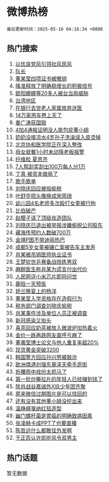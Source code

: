 # 微博热榜

`最后更新时间：2025-05-16 04:16:34 +0800`

## 热门搜索

1. [以优良党风引领社风民风](https://m.weibo.cn/search?containerid=100103type%3D1%26t%3D10%26q%3D%23%E4%BB%A5%E4%BC%98%E8%89%AF%E5%85%9A%E9%A3%8E%E5%BC%95%E9%A2%86%E7%A4%BE%E9%A3%8E%E6%B0%91%E9%A3%8E%23&stream_entry_id=51&isnewpage=1&extparam=seat%3D1%26cate%3D10103%26q%3D%2523%25E4%25BB%25A5%25E4%25BC%2598%25E8%2589%25AF%25E5%2585%259A%25E9%25A3%258E%25E5%25BC%2595%25E9%25A2%2586%25E7%25A4%25BE%25E9%25A3%258E%25E6%25B0%2591%25E9%25A3%258E%2523%26dgr%3D0%26filter_type%3Drealtimehot%26pos%3D0%26c_type%3D51%26stream_entry_id%3D51%26display_time%3D1747340193%26pre_seqid%3D17473401929920316928563)
1. [队长](https://m.weibo.cn/search?containerid=100103type%3D1%26t%3D10%26q%3D%E9%98%9F%E9%95%BF&stream_entry_id=31&isnewpage=1&extparam=seat%3D1%26cate%3D5001%26q%3D%25E9%2598%259F%25E9%2595%25BF%26dgr%3D0%26stream_entry_id%3D31%26c_type%3D31%26realpos%3D1%26pos%3D0%26filter_type%3Drealtimehot%26lcate%3D5001%26band_rank%3D1%26flag%3D16%26display_time%3D1747340193%26pre_seqid%3D17473401929920316928563)
1. [董某莹四项证书被撤销](https://m.weibo.cn/search?containerid=100103type%3D1%26t%3D10%26q%3D%23%E8%91%A3%E6%9F%90%E8%8E%B9%E5%9B%9B%E9%A1%B9%E8%AF%81%E4%B9%A6%E8%A2%AB%E6%92%A4%E9%94%80%23&stream_entry_id=31&isnewpage=1&extparam=seat%3D1%26cate%3D5001%26q%3D%2523%25E8%2591%25A3%25E6%259F%2590%25E8%258E%25B9%25E5%259B%259B%25E9%25A1%25B9%25E8%25AF%2581%25E4%25B9%25A6%25E8%25A2%25AB%25E6%2592%25A4%25E9%2594%2580%2523%26dgr%3D0%26stream_entry_id%3D31%26c_type%3D31%26realpos%3D2%26pos%3D1%26filter_type%3Drealtimehot%26lcate%3D5001%26band_rank%3D2%26flag%3D16%26display_time%3D1747340193%26pre_seqid%3D17473401929920316928563)
1. [降准释放了明确稳增长的积极信号](https://m.weibo.cn/search?containerid=100103type%3D1%26t%3D10%26q%3D%23%E9%99%8D%E5%87%86%E9%87%8A%E6%94%BE%E4%BA%86%E6%98%8E%E7%A1%AE%E7%A8%B3%E5%A2%9E%E9%95%BF%E7%9A%84%E7%A7%AF%E6%9E%81%E4%BF%A1%E5%8F%B7%23&stream_entry_id=31&isnewpage=1&extparam=seat%3D1%26cate%3D5001%26q%3D%2523%25E9%2599%258D%25E5%2587%2586%25E9%2587%258A%25E6%2594%25BE%25E4%25BA%2586%25E6%2598%258E%25E7%25A1%25AE%25E7%25A8%25B3%25E5%25A2%259E%25E9%2595%25BF%25E7%259A%2584%25E7%25A7%25AF%25E6%259E%2581%25E4%25BF%25A1%25E5%258F%25B7%2523%26dgr%3D0%26stream_entry_id%3D31%26c_type%3D31%26realpos%3D3%26pos%3D2%26filter_type%3Drealtimehot%26lcate%3D5001%26band_rank%3D3%26flag%3D0%26display_time%3D1747340193%26pre_seqid%3D17473401929920316928563)
1. [欧阳娜娜等20多人被台当局威胁](https://m.weibo.cn/search?containerid=100103type%3D1%26t%3D10%26q%3D%23%E6%AC%A7%E9%98%B3%E5%A8%9C%E5%A8%9C%E7%AD%8920%E5%A4%9A%E4%BA%BA%E8%A2%AB%E5%8F%B0%E5%BD%93%E5%B1%80%E5%A8%81%E8%83%81%23&stream_entry_id=31&isnewpage=1&extparam=seat%3D1%26cate%3D5001%26q%3D%2523%25E6%25AC%25A7%25E9%2598%25B3%25E5%25A8%259C%25E5%25A8%259C%25E7%25AD%258920%25E5%25A4%259A%25E4%25BA%25BA%25E8%25A2%25AB%25E5%258F%25B0%25E5%25BD%2593%25E5%25B1%2580%25E5%25A8%2581%25E8%2583%2581%2523%26dgr%3D0%26stream_entry_id%3D31%26c_type%3D31%26realpos%3D4%26pos%3D3%26filter_type%3Drealtimehot%26lcate%3D5001%26band_rank%3D4%26flag%3D2%26display_time%3D1747340193%26pre_seqid%3D17473401929920316928563)
1. [台湾地区](https://m.weibo.cn/search?containerid=100103type%3D1%26t%3D10%26q%3D%E5%8F%B0%E6%B9%BE%E5%9C%B0%E5%8C%BA&stream_entry_id=31&isnewpage=1&extparam=seat%3D1%26cate%3D5001%26q%3D%25E5%258F%25B0%25E6%25B9%25BE%25E5%259C%25B0%25E5%258C%25BA%26dgr%3D0%26stream_entry_id%3D31%26c_type%3D31%26realpos%3D5%26pos%3D4%26filter_type%3Drealtimehot%26lcate%3D5001%26band_rank%3D5%26flag%3D0%26display_time%3D1747340193%26pre_seqid%3D17473401929920316928563)
1. [在银行去世老人家属放弃送医](https://m.weibo.cn/search?containerid=100103type%3D1%26t%3D10%26q%3D%23%E5%9C%A8%E9%93%B6%E8%A1%8C%E5%8E%BB%E4%B8%96%E8%80%81%E4%BA%BA%E5%AE%B6%E5%B1%9E%E6%94%BE%E5%BC%83%E9%80%81%E5%8C%BB%23&stream_entry_id=31&isnewpage=1&extparam=seat%3D1%26cate%3D5001%26q%3D%2523%25E5%259C%25A8%25E9%2593%25B6%25E8%25A1%258C%25E5%258E%25BB%25E4%25B8%2596%25E8%2580%2581%25E4%25BA%25BA%25E5%25AE%25B6%25E5%25B1%259E%25E6%2594%25BE%25E5%25BC%2583%25E9%2580%2581%25E5%258C%25BB%2523%26dgr%3D0%26stream_entry_id%3D31%26c_type%3D31%26realpos%3D6%26pos%3D5%26filter_type%3Drealtimehot%26lcate%3D5001%26band_rank%3D6%26flag%3D0%26display_time%3D1747340193%26pre_seqid%3D17473401929920316928563)
1. [14万家用车卷上天了](https://m.weibo.cn/search?containerid=100103type%3D1%26t%3D10%26q%3D%2314%E4%B8%87%E5%AE%B6%E7%94%A8%E8%BD%A6%E5%8D%B7%E4%B8%8A%E5%A4%A9%E4%BA%86%23&stream_entry_id=31&isnewpage=1&extparam=seat%3D1%26cate%3D5001%26q%3D%252314%25E4%25B8%2587%25E5%25AE%25B6%25E7%2594%25A8%25E8%25BD%25A6%25E5%258D%25B7%25E4%25B8%258A%25E5%25A4%25A9%25E4%25BA%2586%2523%26dgr%3D0%26stream_entry_id%3D31%26adid%3D285888%26band_rank%3D7%26lcate%3D5001%26filter_type%3Drealtimehot%26topic_ad%3D1%26pos%3D6%26c_type%3D31%26is_ad_pos%3D1%26display_time%3D1747340193%26pre_seqid%3D17473401929920316928563)
1. [姜广涛获国赔](https://m.weibo.cn/search?containerid=100103type%3D1%26t%3D10%26q%3D%23%E5%A7%9C%E5%B9%BF%E6%B6%9B%E8%8E%B7%E5%9B%BD%E8%B5%94%23&stream_entry_id=31&isnewpage=1&extparam=seat%3D1%26cate%3D5001%26q%3D%2523%25E5%25A7%259C%25E5%25B9%25BF%25E6%25B6%259B%25E8%258E%25B7%25E5%259B%25BD%25E8%25B5%2594%2523%26dgr%3D0%26stream_entry_id%3D31%26c_type%3D31%26realpos%3D7%26pos%3D7%26filter_type%3Drealtimehot%26lcate%3D5001%26band_rank%3D7%26flag%3D0%26display_time%3D1747340193%26pre_seqid%3D17473401929920316928563)
1. [4加4通报证明没人能包庇董小姐](https://m.weibo.cn/search?containerid=100103type%3D1%26t%3D10%26q%3D%234%E5%8A%A04%E9%80%9A%E6%8A%A5%E8%AF%81%E6%98%8E%E6%B2%A1%E4%BA%BA%E8%83%BD%E5%8C%85%E5%BA%87%E8%91%A3%E5%B0%8F%E5%A7%90%23&stream_entry_id=31&isnewpage=1&extparam=seat%3D1%26cate%3D5001%26q%3D%25234%25E5%258A%25A04%25E9%2580%259A%25E6%258A%25A5%25E8%25AF%2581%25E6%2598%258E%25E6%25B2%25A1%25E4%25BA%25BA%25E8%2583%25BD%25E5%258C%2585%25E5%25BA%2587%25E8%2591%25A3%25E5%25B0%258F%25E5%25A7%2590%2523%26dgr%3D0%26stream_entry_id%3D31%26c_type%3D31%26realpos%3D8%26pos%3D8%26filter_type%3Drealtimehot%26lcate%3D5001%26band_rank%3D8%26flag%3D0%26display_time%3D1747340193%26pre_seqid%3D17473401929920316928563)
1. [奶奶没接凉水4岁孙子洗澡误入皮烫掉](https://m.weibo.cn/search?containerid=100103type%3D1%26t%3D10%26q%3D%23%E5%A5%B6%E5%A5%B6%E6%B2%A1%E6%8E%A5%E5%87%89%E6%B0%B44%E5%B2%81%E5%AD%99%E5%AD%90%E6%B4%97%E6%BE%A1%E8%AF%AF%E5%85%A5%E7%9A%AE%E7%83%AB%E6%8E%89%23&stream_entry_id=31&isnewpage=1&extparam=seat%3D1%26cate%3D5001%26q%3D%2523%25E5%25A5%25B6%25E5%25A5%25B6%25E6%25B2%25A1%25E6%258E%25A5%25E5%2587%2589%25E6%25B0%25B44%25E5%25B2%2581%25E5%25AD%2599%25E5%25AD%2590%25E6%25B4%2597%25E6%25BE%25A1%25E8%25AF%25AF%25E5%2585%25A5%25E7%259A%25AE%25E7%2583%25AB%25E6%258E%2589%2523%26dgr%3D0%26stream_entry_id%3D31%26c_type%3D31%26realpos%3D9%26pos%3D9%26filter_type%3Drealtimehot%26lcate%3D5001%26band_rank%3D9%26flag%3D0%26display_time%3D1747340193%26pre_seqid%3D17473401929920316928563)
1. [北京协和医学院正在深入整改](https://m.weibo.cn/search?containerid=100103type%3D1%26t%3D10%26q%3D%23%E5%8C%97%E4%BA%AC%E5%8D%8F%E5%92%8C%E5%8C%BB%E5%AD%A6%E9%99%A2%E6%AD%A3%E5%9C%A8%E6%B7%B1%E5%85%A5%E6%95%B4%E6%94%B9%23&stream_entry_id=31&isnewpage=1&extparam=seat%3D1%26cate%3D5001%26q%3D%2523%25E5%258C%2597%25E4%25BA%25AC%25E5%258D%258F%25E5%2592%258C%25E5%258C%25BB%25E5%25AD%25A6%25E9%2599%25A2%25E6%25AD%25A3%25E5%259C%25A8%25E6%25B7%25B1%25E5%2585%25A5%25E6%2595%25B4%25E6%2594%25B9%2523%26dgr%3D0%26stream_entry_id%3D31%26c_type%3D31%26realpos%3D10%26pos%3D10%26filter_type%3Drealtimehot%26lcate%3D5001%26band_rank%3D10%26flag%3D0%26display_time%3D1747340193%26pre_seqid%3D17473401929920316928563)
1. [母女就餐1小时未动筷老板报警](https://m.weibo.cn/search?containerid=100103type%3D1%26t%3D10%26q%3D%23%E6%AF%8D%E5%A5%B3%E5%B0%B1%E9%A4%901%E5%B0%8F%E6%97%B6%E6%9C%AA%E5%8A%A8%E7%AD%B7%E8%80%81%E6%9D%BF%E6%8A%A5%E8%AD%A6%23&stream_entry_id=31&isnewpage=1&extparam=seat%3D1%26cate%3D5001%26q%3D%2523%25E6%25AF%258D%25E5%25A5%25B3%25E5%25B0%25B1%25E9%25A4%25901%25E5%25B0%258F%25E6%2597%25B6%25E6%259C%25AA%25E5%258A%25A8%25E7%25AD%25B7%25E8%2580%2581%25E6%259D%25BF%25E6%258A%25A5%25E8%25AD%25A6%2523%26dgr%3D0%26stream_entry_id%3D31%26c_type%3D31%26realpos%3D11%26pos%3D11%26filter_type%3Drealtimehot%26lcate%3D5001%26band_rank%3D11%26flag%3D2%26display_time%3D1747340193%26pre_seqid%3D17473401929920316928563)
1. [纤维粒 夏思齐](https://m.weibo.cn/search?containerid=100103type%3D1%26t%3D10%26q%3D%E7%BA%A4%E7%BB%B4%E7%B2%92+%E5%A4%8F%E6%80%9D%E9%BD%90&stream_entry_id=31&isnewpage=1&extparam=seat%3D1%26cate%3D5001%26q%3D%25E7%25BA%25A4%25E7%25BB%25B4%25E7%25B2%2592%2520%25E5%25A4%258F%25E6%2580%259D%25E9%25BD%2590%26dgr%3D0%26stream_entry_id%3D31%26c_type%3D31%26realpos%3D12%26pos%3D12%26filter_type%3Drealtimehot%26lcate%3D5001%26band_rank%3D12%26flag%3D2%26display_time%3D1747340193%26pre_seqid%3D17473401929920316928563)
1. [7人帮刮奖刮出100万每人分1万](https://m.weibo.cn/search?containerid=100103type%3D1%26t%3D10%26q%3D%237%E4%BA%BA%E5%B8%AE%E5%88%AE%E5%A5%96%E5%88%AE%E5%87%BA100%E4%B8%87%E6%AF%8F%E4%BA%BA%E5%88%861%E4%B8%87%23&stream_entry_id=31&isnewpage=1&extparam=seat%3D1%26cate%3D5001%26q%3D%25237%25E4%25BA%25BA%25E5%25B8%25AE%25E5%2588%25AE%25E5%25A5%2596%25E5%2588%25AE%25E5%2587%25BA100%25E4%25B8%2587%25E6%25AF%258F%25E4%25BA%25BA%25E5%2588%25861%25E4%25B8%2587%2523%26dgr%3D0%26stream_entry_id%3D31%26c_type%3D31%26realpos%3D13%26pos%3D13%26filter_type%3Drealtimehot%26lcate%3D5001%26band_rank%3D13%26flag%3D2%26display_time%3D1747340193%26pre_seqid%3D17473401929920316928563)
1. [丁真 被资本做局了](https://m.weibo.cn/search?containerid=100103type%3D1%26t%3D10%26q%3D%E4%B8%81%E7%9C%9F+%E8%A2%AB%E8%B5%84%E6%9C%AC%E5%81%9A%E5%B1%80%E4%BA%86&stream_entry_id=31&isnewpage=1&extparam=seat%3D1%26cate%3D5001%26q%3D%25E4%25B8%2581%25E7%259C%259F%2520%25E8%25A2%25AB%25E8%25B5%2584%25E6%259C%25AC%25E5%2581%259A%25E5%25B1%2580%25E4%25BA%2586%26dgr%3D0%26stream_entry_id%3D31%26c_type%3D31%26realpos%3D14%26pos%3D14%26filter_type%3Drealtimehot%26lcate%3D5001%26band_rank%3D14%26flag%3D2%26display_time%3D1747340193%26pre_seqid%3D17473401929920316928563)
1. [歌手歌单](https://m.weibo.cn/search?containerid=100103type%3D1%26t%3D10%26q%3D%E6%AD%8C%E6%89%8B%E6%AD%8C%E5%8D%95&stream_entry_id=31&isnewpage=1&extparam=seat%3D1%26cate%3D5001%26q%3D%25E6%25AD%258C%25E6%2589%258B%25E6%25AD%258C%25E5%258D%2595%26dgr%3D0%26stream_entry_id%3D31%26c_type%3D31%26realpos%3D15%26pos%3D15%26filter_type%3Drealtimehot%26lcate%3D5001%26band_rank%3D15%26flag%3D0%26display_time%3D1747340193%26pre_seqid%3D17473401929920316928563)
1. [刘晓庆回应被指偷税](https://m.weibo.cn/search?containerid=100103type%3D1%26t%3D10%26q%3D%23%E5%88%98%E6%99%93%E5%BA%86%E5%9B%9E%E5%BA%94%E8%A2%AB%E6%8C%87%E5%81%B7%E7%A8%8E%23&stream_entry_id=31&isnewpage=1&extparam=seat%3D1%26cate%3D5001%26q%3D%2523%25E5%2588%2598%25E6%2599%2593%25E5%25BA%2586%25E5%259B%259E%25E5%25BA%2594%25E8%25A2%25AB%25E6%258C%2587%25E5%2581%25B7%25E7%25A8%258E%2523%26dgr%3D0%26stream_entry_id%3D31%26c_type%3D31%26realpos%3D16%26pos%3D16%26filter_type%3Drealtimehot%26lcate%3D5001%26band_rank%3D16%26flag%3D0%26display_time%3D1747340193%26pre_seqid%3D17473401929920316928563)
1. [叶舒华把头像换成宋雨琦](https://m.weibo.cn/search?containerid=100103type%3D1%26t%3D10%26q%3D%23%E5%8F%B6%E8%88%92%E5%8D%8E%E6%8A%8A%E5%A4%B4%E5%83%8F%E6%8D%A2%E6%88%90%E5%AE%8B%E9%9B%A8%E7%90%A6%23&stream_entry_id=31&isnewpage=1&extparam=seat%3D1%26cate%3D5001%26q%3D%2523%25E5%258F%25B6%25E8%2588%2592%25E5%258D%258E%25E6%258A%258A%25E5%25A4%25B4%25E5%2583%258F%25E6%258D%25A2%25E6%2588%2590%25E5%25AE%258B%25E9%259B%25A8%25E7%2590%25A6%2523%26dgr%3D0%26stream_entry_id%3D31%26c_type%3D31%26realpos%3D17%26pos%3D17%26filter_type%3Drealtimehot%26lcate%3D5001%26band_rank%3D17%26flag%3D0%26display_time%3D1747340193%26pre_seqid%3D17473401929920316928563)
1. [幼儿园4名老师多次殴打女童被行拘](https://m.weibo.cn/search?containerid=100103type%3D1%26t%3D10%26q%3D%23%E5%B9%BC%E5%84%BF%E5%9B%AD4%E5%90%8D%E8%80%81%E5%B8%88%E5%A4%9A%E6%AC%A1%E6%AE%B4%E6%89%93%E5%A5%B3%E7%AB%A5%E8%A2%AB%E8%A1%8C%E6%8B%98%23&stream_entry_id=31&isnewpage=1&extparam=seat%3D1%26cate%3D5001%26q%3D%2523%25E5%25B9%25BC%25E5%2584%25BF%25E5%259B%25AD4%25E5%2590%258D%25E8%2580%2581%25E5%25B8%2588%25E5%25A4%259A%25E6%25AC%25A1%25E6%25AE%25B4%25E6%2589%2593%25E5%25A5%25B3%25E7%25AB%25A5%25E8%25A2%25AB%25E8%25A1%258C%25E6%258B%2598%2523%26dgr%3D0%26stream_entry_id%3D31%26c_type%3D31%26realpos%3D18%26pos%3D18%26filter_type%3Drealtimehot%26lcate%3D5001%26band_rank%3D18%26flag%3D0%26display_time%3D1747340193%26pre_seqid%3D17473401929920316928563)
1. [比伯破产](https://m.weibo.cn/search?containerid=100103type%3D1%26t%3D10%26q%3D%23%E6%AF%94%E4%BC%AF%E7%A0%B4%E4%BA%A7%23&stream_entry_id=31&isnewpage=1&extparam=seat%3D1%26cate%3D5001%26q%3D%2523%25E6%25AF%2594%25E4%25BC%25AF%25E7%25A0%25B4%25E4%25BA%25A7%2523%26dgr%3D0%26stream_entry_id%3D31%26c_type%3D31%26realpos%3D19%26pos%3D19%26filter_type%3Drealtimehot%26lcate%3D5001%26band_rank%3D19%26flag%3D2%26display_time%3D1747340193%26pre_seqid%3D17473401929920316928563)
1. [赵樱子请了顶级妆造团队](https://m.weibo.cn/search?containerid=100103type%3D1%26t%3D10%26q%3D%E8%B5%B5%E6%A8%B1%E5%AD%90%E8%AF%B7%E4%BA%86%E9%A1%B6%E7%BA%A7%E5%A6%86%E9%80%A0%E5%9B%A2%E9%98%9F&stream_entry_id=31&isnewpage=1&extparam=seat%3D1%26cate%3D5001%26q%3D%25E8%25B5%25B5%25E6%25A8%25B1%25E5%25AD%2590%25E8%25AF%25B7%25E4%25BA%2586%25E9%25A1%25B6%25E7%25BA%25A7%25E5%25A6%2586%25E9%2580%25A0%25E5%259B%25A2%25E9%2598%259F%26dgr%3D0%26stream_entry_id%3D31%26c_type%3D31%26realpos%3D20%26pos%3D20%26filter_type%3Drealtimehot%26lcate%3D5001%26band_rank%3D20%26flag%3D0%26display_time%3D1747340193%26pre_seqid%3D17473401929920316928563)
1. [刘晓庆已退出被举报涉嫌偷税公司股东](https://m.weibo.cn/search?containerid=100103type%3D1%26t%3D10%26q%3D%23%E5%88%98%E6%99%93%E5%BA%86%E5%B7%B2%E9%80%80%E5%87%BA%E8%A2%AB%E4%B8%BE%E6%8A%A5%E6%B6%89%E5%AB%8C%E5%81%B7%E7%A8%8E%E5%85%AC%E5%8F%B8%E8%82%A1%E4%B8%9C%23&stream_entry_id=31&isnewpage=1&extparam=seat%3D1%26cate%3D5001%26q%3D%2523%25E5%2588%2598%25E6%2599%2593%25E5%25BA%2586%25E5%25B7%25B2%25E9%2580%2580%25E5%2587%25BA%25E8%25A2%25AB%25E4%25B8%25BE%25E6%258A%25A5%25E6%25B6%2589%25E5%25AB%258C%25E5%2581%25B7%25E7%25A8%258E%25E5%2585%25AC%25E5%258F%25B8%25E8%2582%25A1%25E4%25B8%259C%2523%26dgr%3D0%26stream_entry_id%3D31%26c_type%3D31%26realpos%3D21%26pos%3D21%26filter_type%3Drealtimehot%26lcate%3D5001%26band_rank%3D21%26flag%3D2%26display_time%3D1747340193%26pre_seqid%3D17473401929920316928563)
1. [藏海传预约人数破700万](https://m.weibo.cn/search?containerid=100103type%3D1%26t%3D10%26q%3D%23%E8%97%8F%E6%B5%B7%E4%BC%A0%E9%A2%84%E7%BA%A6%E4%BA%BA%E6%95%B0%E7%A0%B4700%E4%B8%87%23&stream_entry_id=31&isnewpage=1&extparam=seat%3D1%26cate%3D5001%26q%3D%2523%25E8%2597%258F%25E6%25B5%25B7%25E4%25BC%25A0%25E9%25A2%2584%25E7%25BA%25A6%25E4%25BA%25BA%25E6%2595%25B0%25E7%25A0%25B4700%25E4%25B8%2587%2523%26dgr%3D0%26stream_entry_id%3D31%26c_type%3D31%26realpos%3D22%26pos%3D22%26filter_type%3Drealtimehot%26lcate%3D5001%26band_rank%3D22%26flag%3D0%26display_time%3D1747340193%26pre_seqid%3D17473401929920316928563)
1. [金靖P图不带迪丽热巴](https://m.weibo.cn/search?containerid=100103type%3D1%26t%3D10%26q%3D%23%E9%87%91%E9%9D%96P%E5%9B%BE%E4%B8%8D%E5%B8%A6%E8%BF%AA%E4%B8%BD%E7%83%AD%E5%B7%B4%23&stream_entry_id=31&isnewpage=1&extparam=seat%3D1%26cate%3D5001%26q%3D%2523%25E9%2587%2591%25E9%259D%2596P%25E5%259B%25BE%25E4%25B8%258D%25E5%25B8%25A6%25E8%25BF%25AA%25E4%25B8%25BD%25E7%2583%25AD%25E5%25B7%25B4%2523%26dgr%3D0%26stream_entry_id%3D31%26c_type%3D31%26realpos%3D23%26pos%3D23%26filter_type%3Drealtimehot%26lcate%3D5001%26band_rank%3D23%26flag%3D2%26display_time%3D1747340193%26pre_seqid%3D17473401929920316928563)
1. [成都5岁女童被碾亡案被告车主发声](https://m.weibo.cn/search?containerid=100103type%3D1%26t%3D10%26q%3D%23%E6%88%90%E9%83%BD5%E5%B2%81%E5%A5%B3%E7%AB%A5%E8%A2%AB%E7%A2%BE%E4%BA%A1%E6%A1%88%E8%A2%AB%E5%91%8A%E8%BD%A6%E4%B8%BB%E5%8F%91%E5%A3%B0%23&stream_entry_id=31&isnewpage=1&extparam=seat%3D1%26cate%3D5001%26q%3D%2523%25E6%2588%2590%25E9%2583%25BD5%25E5%25B2%2581%25E5%25A5%25B3%25E7%25AB%25A5%25E8%25A2%25AB%25E7%25A2%25BE%25E4%25BA%25A1%25E6%25A1%2588%25E8%25A2%25AB%25E5%2591%258A%25E8%25BD%25A6%25E4%25B8%25BB%25E5%258F%2591%25E5%25A3%25B0%2523%26dgr%3D0%26stream_entry_id%3D31%26c_type%3D31%26realpos%3D24%26pos%3D24%26filter_type%3Drealtimehot%26lcate%3D5001%26band_rank%3D24%26flag%3D0%26display_time%3D1747340193%26pre_seqid%3D17473401929920316928563)
1. [肖某被吊销医师执业证书](https://m.weibo.cn/search?containerid=100103type%3D1%26t%3D10%26q%3D%23%E8%82%96%E6%9F%90%E8%A2%AB%E5%90%8A%E9%94%80%E5%8C%BB%E5%B8%88%E6%89%A7%E4%B8%9A%E8%AF%81%E4%B9%A6%23&stream_entry_id=31&isnewpage=1&extparam=seat%3D1%26cate%3D5001%26q%3D%2523%25E8%2582%2596%25E6%259F%2590%25E8%25A2%25AB%25E5%2590%258A%25E9%2594%2580%25E5%258C%25BB%25E5%25B8%2588%25E6%2589%25A7%25E4%25B8%259A%25E8%25AF%2581%25E4%25B9%25A6%2523%26dgr%3D0%26stream_entry_id%3D31%26c_type%3D31%26realpos%3D25%26pos%3D25%26filter_type%3Drealtimehot%26lcate%3D5001%26band_rank%3D25%26flag%3D0%26display_time%3D1747340193%26pre_seqid%3D17473401929920316928563)
1. [王楚钦世乒赛备战陪练男双](https://m.weibo.cn/search?containerid=100103type%3D1%26t%3D10%26q%3D%23%E7%8E%8B%E6%A5%9A%E9%92%A6%E4%B8%96%E4%B9%92%E8%B5%9B%E5%A4%87%E6%88%98%E9%99%AA%E7%BB%83%E7%94%B7%E5%8F%8C%23&stream_entry_id=31&isnewpage=1&extparam=seat%3D1%26cate%3D5001%26q%3D%2523%25E7%258E%258B%25E6%25A5%259A%25E9%2592%25A6%25E4%25B8%2596%25E4%25B9%2592%25E8%25B5%259B%25E5%25A4%2587%25E6%2588%2598%25E9%2599%25AA%25E7%25BB%2583%25E7%2594%25B7%25E5%258F%258C%2523%26dgr%3D0%26stream_entry_id%3D31%26c_type%3D31%26realpos%3D26%26pos%3D26%26filter_type%3Drealtimehot%26lcate%3D5001%26band_rank%3D26%26flag%3D0%26display_time%3D1747340193%26pre_seqid%3D17473401929920316928563)
1. [麻醉医生称肖某为谎言付出代价](https://m.weibo.cn/search?containerid=100103type%3D1%26t%3D10%26q%3D%E9%BA%BB%E9%86%89%E5%8C%BB%E7%94%9F%E7%A7%B0%E8%82%96%E6%9F%90%E4%B8%BA%E8%B0%8E%E8%A8%80%E4%BB%98%E5%87%BA%E4%BB%A3%E4%BB%B7&stream_entry_id=31&isnewpage=1&extparam=seat%3D1%26cate%3D5001%26q%3D%25E9%25BA%25BB%25E9%2586%2589%25E5%258C%25BB%25E7%2594%259F%25E7%25A7%25B0%25E8%2582%2596%25E6%259F%2590%25E4%25B8%25BA%25E8%25B0%258E%25E8%25A8%2580%25E4%25BB%2598%25E5%2587%25BA%25E4%25BB%25A3%25E4%25BB%25B7%26dgr%3D0%26stream_entry_id%3D31%26c_type%3D31%26realpos%3D27%26pos%3D27%26filter_type%3Drealtimehot%26lcate%3D5001%26band_rank%3D27%26flag%3D0%26display_time%3D1747340193%26pre_seqid%3D17473401929920316928563)
1. [人民网评小米芯片即将问世](https://m.weibo.cn/search?containerid=100103type%3D1%26t%3D10%26q%3D%23%E4%BA%BA%E6%B0%91%E7%BD%91%E8%AF%84%E5%B0%8F%E7%B1%B3%E8%8A%AF%E7%89%87%E5%8D%B3%E5%B0%86%E9%97%AE%E4%B8%96%23&stream_entry_id=31&isnewpage=1&extparam=seat%3D1%26cate%3D5001%26q%3D%2523%25E4%25BA%25BA%25E6%25B0%2591%25E7%25BD%2591%25E8%25AF%2584%25E5%25B0%258F%25E7%25B1%25B3%25E8%258A%25AF%25E7%2589%2587%25E5%258D%25B3%25E5%25B0%2586%25E9%2597%25AE%25E4%25B8%2596%2523%26dgr%3D0%26stream_entry_id%3D31%26c_type%3D31%26realpos%3D28%26pos%3D28%26filter_type%3Drealtimehot%26lcate%3D5001%26band_rank%3D28%26flag%3D0%26display_time%3D1747340193%26pre_seqid%3D17473401929920316928563)
1. [鹿晗一天预告](https://m.weibo.cn/search?containerid=100103type%3D1%26t%3D10%26q%3D%23%E9%B9%BF%E6%99%97%E4%B8%80%E5%A4%A9%E9%A2%84%E5%91%8A%23&stream_entry_id=31&isnewpage=1&extparam=seat%3D1%26cate%3D5001%26q%3D%2523%25E9%25B9%25BF%25E6%2599%2597%25E4%25B8%2580%25E5%25A4%25A9%25E9%25A2%2584%25E5%2591%258A%2523%26dgr%3D0%26stream_entry_id%3D31%26c_type%3D31%26realpos%3D29%26pos%3D29%26filter_type%3Drealtimehot%26lcate%3D5001%26band_rank%3D29%26flag%3D0%26display_time%3D1747340193%26pre_seqid%3D17473401929920316928563)
1. [娇兰晚宴上的杨洋](https://m.weibo.cn/search?containerid=100103type%3D1%26t%3D10%26q%3D%23%E5%A8%87%E5%85%B0%E6%99%9A%E5%AE%B4%E4%B8%8A%E7%9A%84%E6%9D%A8%E6%B4%8B%23&stream_entry_id=31&isnewpage=1&extparam=seat%3D1%26cate%3D5001%26q%3D%2523%25E5%25A8%2587%25E5%2585%25B0%25E6%2599%259A%25E5%25AE%25B4%25E4%25B8%258A%25E7%259A%2584%25E6%259D%25A8%25E6%25B4%258B%2523%26dgr%3D0%26stream_entry_id%3D31%26c_type%3D31%26realpos%3D30%26pos%3D30%26filter_type%3Drealtimehot%26lcate%3D5001%26band_rank%3D30%26flag%3D0%26display_time%3D1747340193%26pre_seqid%3D17473401929920316928563)
1. [董某莹入学资格存在造假行为](https://m.weibo.cn/search?containerid=100103type%3D1%26t%3D10%26q%3D%23%E8%91%A3%E6%9F%90%E8%8E%B9%E5%85%A5%E5%AD%A6%E8%B5%84%E6%A0%BC%E5%AD%98%E5%9C%A8%E9%80%A0%E5%81%87%E8%A1%8C%E4%B8%BA%23&stream_entry_id=31&isnewpage=1&extparam=seat%3D1%26cate%3D5001%26q%3D%2523%25E8%2591%25A3%25E6%259F%2590%25E8%258E%25B9%25E5%2585%25A5%25E5%25AD%25A6%25E8%25B5%2584%25E6%25A0%25BC%25E5%25AD%2598%25E5%259C%25A8%25E9%2580%25A0%25E5%2581%2587%25E8%25A1%258C%25E4%25B8%25BA%2523%26dgr%3D0%26stream_entry_id%3D31%26c_type%3D31%26realpos%3D31%26pos%3D31%26filter_type%3Drealtimehot%26lcate%3D5001%26band_rank%3D31%26flag%3D0%26display_time%3D1747340193%26pre_seqid%3D17473401929920316928563)
1. [税务部门调查刘晓庆偷税](https://m.weibo.cn/search?containerid=100103type%3D1%26t%3D10%26q%3D%23%E7%A8%8E%E5%8A%A1%E9%83%A8%E9%97%A8%E8%B0%83%E6%9F%A5%E5%88%98%E6%99%93%E5%BA%86%E5%81%B7%E7%A8%8E%23&stream_entry_id=31&isnewpage=1&extparam=seat%3D1%26cate%3D5001%26q%3D%2523%25E7%25A8%258E%25E5%258A%25A1%25E9%2583%25A8%25E9%2597%25A8%25E8%25B0%2583%25E6%259F%25A5%25E5%2588%2598%25E6%2599%2593%25E5%25BA%2586%25E5%2581%25B7%25E7%25A8%258E%2523%26dgr%3D0%26stream_entry_id%3D31%26c_type%3D31%26realpos%3D32%26pos%3D32%26filter_type%3Drealtimehot%26lcate%3D5001%26band_rank%3D32%26flag%3D0%26display_time%3D1747340193%26pre_seqid%3D17473401929920316928563)
1. [肖某事件涉及单位人员正被调查](https://m.weibo.cn/search?containerid=100103type%3D1%26t%3D10%26q%3D%23%E8%82%96%E6%9F%90%E4%BA%8B%E4%BB%B6%E6%B6%89%E5%8F%8A%E5%8D%95%E4%BD%8D%E4%BA%BA%E5%91%98%E6%AD%A3%E8%A2%AB%E8%B0%83%E6%9F%A5%23&stream_entry_id=31&isnewpage=1&extparam=seat%3D1%26cate%3D5001%26q%3D%2523%25E8%2582%2596%25E6%259F%2590%25E4%25BA%258B%25E4%25BB%25B6%25E6%25B6%2589%25E5%258F%258A%25E5%258D%2595%25E4%25BD%258D%25E4%25BA%25BA%25E5%2591%2598%25E6%25AD%25A3%25E8%25A2%25AB%25E8%25B0%2583%25E6%259F%25A5%2523%26dgr%3D0%26stream_entry_id%3D31%26c_type%3D31%26realpos%3D33%26pos%3D33%26filter_type%3Drealtimehot%26lcate%3D5001%26band_rank%3D33%26flag%3D0%26display_time%3D1747340193%26pre_seqid%3D17473401929920316928563)
1. [新冠感染又抬头](https://m.weibo.cn/search?containerid=100103type%3D1%26t%3D10%26q%3D%23%E6%96%B0%E5%86%A0%E6%84%9F%E6%9F%93%E5%8F%88%E6%8A%AC%E5%A4%B4%23&stream_entry_id=31&isnewpage=1&extparam=seat%3D1%26cate%3D5001%26q%3D%2523%25E6%2596%25B0%25E5%2586%25A0%25E6%2584%259F%25E6%259F%2593%25E5%258F%2588%25E6%258A%25AC%25E5%25A4%25B4%2523%26dgr%3D0%26stream_entry_id%3D31%26c_type%3D31%26realpos%3D34%26pos%3D34%26filter_type%3Drealtimehot%26lcate%3D5001%26band_rank%3D34%26flag%3D0%26display_time%3D1747340193%26pre_seqid%3D17473401929920316928563)
1. [喜茶回应奶茶被放入微波炉加热着火](https://m.weibo.cn/search?containerid=100103type%3D1%26t%3D10%26q%3D%23%E5%96%9C%E8%8C%B6%E5%9B%9E%E5%BA%94%E5%A5%B6%E8%8C%B6%E8%A2%AB%E6%94%BE%E5%85%A5%E5%BE%AE%E6%B3%A2%E7%82%89%E5%8A%A0%E7%83%AD%E7%9D%80%E7%81%AB%23&stream_entry_id=31&isnewpage=1&extparam=seat%3D1%26cate%3D5001%26q%3D%2523%25E5%2596%259C%25E8%258C%25B6%25E5%259B%259E%25E5%25BA%2594%25E5%25A5%25B6%25E8%258C%25B6%25E8%25A2%25AB%25E6%2594%25BE%25E5%2585%25A5%25E5%25BE%25AE%25E6%25B3%25A2%25E7%2582%2589%25E5%258A%25A0%25E7%2583%25AD%25E7%259D%2580%25E7%2581%25AB%2523%26dgr%3D0%26stream_entry_id%3D31%26c_type%3D31%26realpos%3D35%26pos%3D35%26filter_type%3Drealtimehot%26lcate%3D5001%26band_rank%3D35%26flag%3D0%26display_time%3D1747340193%26pre_seqid%3D17473401929920316928563)
1. [金价一跌再跌网友直呼亏麻了](https://m.weibo.cn/search?containerid=100103type%3D1%26t%3D10%26q%3D%23%E9%87%91%E4%BB%B7%E4%B8%80%E8%B7%8C%E5%86%8D%E8%B7%8C%E7%BD%91%E5%8F%8B%E7%9B%B4%E5%91%BC%E4%BA%8F%E9%BA%BB%E4%BA%86%23&stream_entry_id=31&isnewpage=1&extparam=seat%3D1%26cate%3D5001%26q%3D%2523%25E9%2587%2591%25E4%25BB%25B7%25E4%25B8%2580%25E8%25B7%258C%25E5%2586%258D%25E8%25B7%258C%25E7%25BD%2591%25E5%258F%258B%25E7%259B%25B4%25E5%2591%25BC%25E4%25BA%258F%25E9%25BA%25BB%25E4%25BA%2586%2523%26dgr%3D0%26stream_entry_id%3D31%26c_type%3D31%26realpos%3D36%26pos%3D36%26filter_type%3Drealtimehot%26lcate%3D5001%26band_rank%3D36%26flag%3D0%26display_time%3D1747340193%26pre_seqid%3D17473401929920316928563)
1. [董袭莹博士论文与他人重复率超20%](https://m.weibo.cn/search?containerid=100103type%3D1%26t%3D10%26q%3D%23%E8%91%A3%E8%A2%AD%E8%8E%B9%E5%8D%9A%E5%A3%AB%E8%AE%BA%E6%96%87%E4%B8%8E%E4%BB%96%E4%BA%BA%E9%87%8D%E5%A4%8D%E7%8E%87%E8%B6%8520%25%23&stream_entry_id=31&isnewpage=1&extparam=seat%3D1%26cate%3D5001%26q%3D%2523%25E8%2591%25A3%25E8%25A2%25AD%25E8%258E%25B9%25E5%258D%259A%25E5%25A3%25AB%25E8%25AE%25BA%25E6%2596%2587%25E4%25B8%258E%25E4%25BB%2596%25E4%25BA%25BA%25E9%2587%258D%25E5%25A4%258D%25E7%258E%2587%25E8%25B6%258520%2525%2523%26dgr%3D0%26stream_entry_id%3D31%26c_type%3D31%26realpos%3D37%26pos%3D37%26filter_type%3Drealtimehot%26lcate%3D5001%26band_rank%3D37%26flag%3D0%26display_time%3D1747340193%26pre_seqid%3D17473401929920316928563)
1. [现货黄金突破3200](https://m.weibo.cn/search?containerid=100103type%3D1%26t%3D10%26q%3D%23%E7%8E%B0%E8%B4%A7%E9%BB%84%E9%87%91%E7%AA%81%E7%A0%B43200%23&stream_entry_id=31&isnewpage=1&extparam=seat%3D1%26cate%3D5001%26q%3D%2523%25E7%258E%25B0%25E8%25B4%25A7%25E9%25BB%2584%25E9%2587%2591%25E7%25AA%2581%25E7%25A0%25B43200%2523%26dgr%3D0%26stream_entry_id%3D31%26c_type%3D31%26realpos%3D38%26pos%3D38%26filter_type%3Drealtimehot%26lcate%3D5001%26band_rank%3D38%26flag%3D0%26display_time%3D1747340193%26pre_seqid%3D17473401929920316928563)
1. [韩国警方回应孙兴慜被敲诈](https://m.weibo.cn/search?containerid=100103type%3D1%26t%3D10%26q%3D%23%E9%9F%A9%E5%9B%BD%E8%AD%A6%E6%96%B9%E5%9B%9E%E5%BA%94%E5%AD%99%E5%85%B4%E6%85%9C%E8%A2%AB%E6%95%B2%E8%AF%88%23&stream_entry_id=31&isnewpage=1&extparam=seat%3D1%26cate%3D5001%26q%3D%2523%25E9%259F%25A9%25E5%259B%25BD%25E8%25AD%25A6%25E6%2596%25B9%25E5%259B%259E%25E5%25BA%2594%25E5%25AD%2599%25E5%2585%25B4%25E6%2585%259C%25E8%25A2%25AB%25E6%2595%25B2%25E8%25AF%2588%2523%26dgr%3D0%26stream_entry_id%3D31%26c_type%3D31%26realpos%3D39%26pos%3D39%26filter_type%3Drealtimehot%26lcate%3D5001%26band_rank%3D39%26flag%3D1%26display_time%3D1747340193%26pre_seqid%3D17473401929920316928563)
1. [欧洲偶遇刘强东章泽天牵手逛街](https://m.weibo.cn/search?containerid=100103type%3D1%26t%3D10%26q%3D%23%E6%AC%A7%E6%B4%B2%E5%81%B6%E9%81%87%E5%88%98%E5%BC%BA%E4%B8%9C%E7%AB%A0%E6%B3%BD%E5%A4%A9%E7%89%B5%E6%89%8B%E9%80%9B%E8%A1%97%23&stream_entry_id=31&isnewpage=1&extparam=seat%3D1%26cate%3D5001%26q%3D%2523%25E6%25AC%25A7%25E6%25B4%25B2%25E5%2581%25B6%25E9%2581%2587%25E5%2588%2598%25E5%25BC%25BA%25E4%25B8%259C%25E7%25AB%25A0%25E6%25B3%25BD%25E5%25A4%25A9%25E7%2589%25B5%25E6%2589%258B%25E9%2580%259B%25E8%25A1%2597%2523%26dgr%3D0%26stream_entry_id%3D31%26c_type%3D31%26realpos%3D40%26pos%3D40%26filter_type%3Drealtimehot%26lcate%3D5001%26band_rank%3D40%26flag%3D0%26display_time%3D1747340193%26pre_seqid%3D17473401929920316928563)
1. [折腰雨中戏份太抓马了](https://m.weibo.cn/search?containerid=100103type%3D1%26t%3D10%26q%3D%23%E6%8A%98%E8%85%B0%E9%9B%A8%E4%B8%AD%E6%88%8F%E4%BB%BD%E5%A4%AA%E6%8A%93%E9%A9%AC%E4%BA%86%23&stream_entry_id=31&isnewpage=1&extparam=seat%3D1%26cate%3D5001%26q%3D%2523%25E6%258A%2598%25E8%2585%25B0%25E9%259B%25A8%25E4%25B8%25AD%25E6%2588%258F%25E4%25BB%25BD%25E5%25A4%25AA%25E6%258A%2593%25E9%25A9%25AC%25E4%25BA%2586%2523%26dgr%3D0%26stream_entry_id%3D31%26c_type%3D31%26realpos%3D41%26pos%3D41%26filter_type%3Drealtimehot%26lcate%3D5001%26band_rank%3D41%26flag%3D0%26display_time%3D1747340193%26pre_seqid%3D17473401929920316928563)
1. [第一批炒撕拉片的年轻人已经赚到钱了](https://m.weibo.cn/search?containerid=100103type%3D1%26t%3D10%26q%3D%23%E7%AC%AC%E4%B8%80%E6%89%B9%E7%82%92%E6%92%95%E6%8B%89%E7%89%87%E7%9A%84%E5%B9%B4%E8%BD%BB%E4%BA%BA%E5%B7%B2%E7%BB%8F%E8%B5%9A%E5%88%B0%E9%92%B1%E4%BA%86%23&stream_entry_id=31&isnewpage=1&extparam=seat%3D1%26cate%3D5001%26q%3D%2523%25E7%25AC%25AC%25E4%25B8%2580%25E6%2589%25B9%25E7%2582%2592%25E6%2592%2595%25E6%258B%2589%25E7%2589%2587%25E7%259A%2584%25E5%25B9%25B4%25E8%25BD%25BB%25E4%25BA%25BA%25E5%25B7%25B2%25E7%25BB%258F%25E8%25B5%259A%25E5%2588%25B0%25E9%2592%25B1%25E4%25BA%2586%2523%26dgr%3D0%26stream_entry_id%3D31%26c_type%3D31%26realpos%3D42%26pos%3D42%26filter_type%3Drealtimehot%26lcate%3D5001%26band_rank%3D42%26flag%3D0%26display_time%3D1747340193%26pre_seqid%3D17473401929920316928563)
1. [除肖战谷嘉诚外X玖少年团齐聚](https://m.weibo.cn/search?containerid=100103type%3D1%26t%3D10%26q%3D%23%E9%99%A4%E8%82%96%E6%88%98%E8%B0%B7%E5%98%89%E8%AF%9A%E5%A4%96X%E7%8E%96%E5%B0%91%E5%B9%B4%E5%9B%A2%E9%BD%90%E8%81%9A%23&stream_entry_id=31&isnewpage=1&extparam=seat%3D1%26cate%3D5001%26q%3D%2523%25E9%2599%25A4%25E8%2582%2596%25E6%2588%2598%25E8%25B0%25B7%25E5%2598%2589%25E8%25AF%259A%25E5%25A4%2596X%25E7%258E%2596%25E5%25B0%2591%25E5%25B9%25B4%25E5%259B%25A2%25E9%25BD%2590%25E8%2581%259A%2523%26dgr%3D0%26stream_entry_id%3D31%26c_type%3D31%26realpos%3D43%26pos%3D43%26filter_type%3Drealtimehot%26lcate%3D5001%26band_rank%3D43%26flag%3D0%26display_time%3D1747340193%26pre_seqid%3D17473401929920316928563)
1. [原来微信过期图片是可以找回的](https://m.weibo.cn/search?containerid=100103type%3D1%26t%3D10%26q%3D%E5%8E%9F%E6%9D%A5%E5%BE%AE%E4%BF%A1%E8%BF%87%E6%9C%9F%E5%9B%BE%E7%89%87%E6%98%AF%E5%8F%AF%E4%BB%A5%E6%89%BE%E5%9B%9E%E7%9A%84&stream_entry_id=31&isnewpage=1&extparam=seat%3D1%26cate%3D5001%26q%3D%25E5%258E%259F%25E6%259D%25A5%25E5%25BE%25AE%25E4%25BF%25A1%25E8%25BF%2587%25E6%259C%259F%25E5%259B%25BE%25E7%2589%2587%25E6%2598%25AF%25E5%258F%25AF%25E4%25BB%25A5%25E6%2589%25BE%25E5%259B%259E%25E7%259A%2584%26dgr%3D0%26stream_entry_id%3D31%26c_type%3D31%26realpos%3D44%26pos%3D44%26filter_type%3Drealtimehot%26lcate%3D5001%26band_rank%3D44%26flag%3D0%26display_time%3D1747340193%26pre_seqid%3D17473401929920316928563)
1. [还有没有其他董小姐没挖出来](https://m.weibo.cn/search?containerid=100103type%3D1%26t%3D10%26q%3D%23%E8%BF%98%E6%9C%89%E6%B2%A1%E6%9C%89%E5%85%B6%E4%BB%96%E8%91%A3%E5%B0%8F%E5%A7%90%E6%B2%A1%E6%8C%96%E5%87%BA%E6%9D%A5%23&stream_entry_id=31&isnewpage=1&extparam=seat%3D1%26cate%3D5001%26q%3D%2523%25E8%25BF%2598%25E6%259C%2589%25E6%25B2%25A1%25E6%259C%2589%25E5%2585%25B6%25E4%25BB%2596%25E8%2591%25A3%25E5%25B0%258F%25E5%25A7%2590%25E6%25B2%25A1%25E6%258C%2596%25E5%2587%25BA%25E6%259D%25A5%2523%26dgr%3D0%26stream_entry_id%3D31%26c_type%3D31%26realpos%3D45%26pos%3D45%26filter_type%3Drealtimehot%26lcate%3D5001%26band_rank%3D45%26flag%3D0%26display_time%3D1747340193%26pre_seqid%3D17473401929920316928563)
1. [温峥嵘戛纳红毯造型](https://m.weibo.cn/search?containerid=100103type%3D1%26t%3D10%26q%3D%23%E6%B8%A9%E5%B3%A5%E5%B5%98%E6%88%9B%E7%BA%B3%E7%BA%A2%E6%AF%AF%E9%80%A0%E5%9E%8B%23&stream_entry_id=31&isnewpage=1&extparam=seat%3D1%26cate%3D5001%26q%3D%2523%25E6%25B8%25A9%25E5%25B3%25A5%25E5%25B5%2598%25E6%2588%259B%25E7%25BA%25B3%25E7%25BA%25A2%25E6%25AF%25AF%25E9%2580%25A0%25E5%259E%258B%2523%26dgr%3D0%26stream_entry_id%3D31%26c_type%3D31%26realpos%3D46%26pos%3D46%26filter_type%3Drealtimehot%26lcate%3D5001%26band_rank%3D46%26flag%3D0%26display_time%3D1747340193%26pre_seqid%3D17473401929920316928563)
1. [幽门螺杆菌是胃癌的明确致病因素](https://m.weibo.cn/search?containerid=100103type%3D1%26t%3D10%26q%3D%23%E5%B9%BD%E9%97%A8%E8%9E%BA%E6%9D%86%E8%8F%8C%E6%98%AF%E8%83%83%E7%99%8C%E7%9A%84%E6%98%8E%E7%A1%AE%E8%87%B4%E7%97%85%E5%9B%A0%E7%B4%A0%23&stream_entry_id=31&isnewpage=1&extparam=seat%3D1%26cate%3D5001%26q%3D%2523%25E5%25B9%25BD%25E9%2597%25A8%25E8%259E%25BA%25E6%259D%2586%25E8%258F%258C%25E6%2598%25AF%25E8%2583%2583%25E7%2599%258C%25E7%259A%2584%25E6%2598%258E%25E7%25A1%25AE%25E8%2587%25B4%25E7%2597%2585%25E5%259B%25A0%25E7%25B4%25A0%2523%26dgr%3D0%26stream_entry_id%3D31%26c_type%3D31%26realpos%3D47%26pos%3D47%26filter_type%3Drealtimehot%26lcate%3D5001%26band_rank%3D47%26flag%3D0%26display_time%3D1747340193%26pre_seqid%3D17473401929920316928563)
1. [张凌赫卡成PPT了也要直播](https://m.weibo.cn/search?containerid=100103type%3D1%26t%3D10%26q%3D%23%E5%BC%A0%E5%87%8C%E8%B5%AB%E5%8D%A1%E6%88%90PPT%E4%BA%86%E4%B9%9F%E8%A6%81%E7%9B%B4%E6%92%AD%23&stream_entry_id=31&isnewpage=1&extparam=seat%3D1%26cate%3D5001%26q%3D%2523%25E5%25BC%25A0%25E5%2587%258C%25E8%25B5%25AB%25E5%258D%25A1%25E6%2588%2590PPT%25E4%25BA%2586%25E4%25B9%259F%25E8%25A6%2581%25E7%259B%25B4%25E6%2592%25AD%2523%26dgr%3D0%26stream_entry_id%3D31%26c_type%3D31%26realpos%3D48%26pos%3D48%26filter_type%3Drealtimehot%26lcate%3D5001%26band_rank%3D48%26flag%3D0%26display_time%3D1747340193%26pre_seqid%3D17473401929920316928563)
1. [陈哲远什么都敢往外发啊](https://m.weibo.cn/search?containerid=100103type%3D1%26t%3D10%26q%3D%E9%99%88%E5%93%B2%E8%BF%9C%E4%BB%80%E4%B9%88%E9%83%BD%E6%95%A2%E5%BE%80%E5%A4%96%E5%8F%91%E5%95%8A&stream_entry_id=31&isnewpage=1&extparam=seat%3D1%26cate%3D5001%26q%3D%25E9%2599%2588%25E5%2593%25B2%25E8%25BF%259C%25E4%25BB%2580%25E4%25B9%2588%25E9%2583%25BD%25E6%2595%25A2%25E5%25BE%2580%25E5%25A4%2596%25E5%258F%2591%25E5%2595%258A%26dgr%3D0%26stream_entry_id%3D31%26c_type%3D31%26realpos%3D49%26pos%3D49%26filter_type%3Drealtimehot%26lcate%3D5001%26band_rank%3D49%26flag%3D0%26display_time%3D1747340193%26pre_seqid%3D17473401929920316928563)
1. [于正否认许凯听风令双男主](https://m.weibo.cn/search?containerid=100103type%3D1%26t%3D10%26q%3D%23%E4%BA%8E%E6%AD%A3%E5%90%A6%E8%AE%A4%E8%AE%B8%E5%87%AF%E5%90%AC%E9%A3%8E%E4%BB%A4%E5%8F%8C%E7%94%B7%E4%B8%BB%23&stream_entry_id=31&isnewpage=1&extparam=seat%3D1%26cate%3D5001%26q%3D%2523%25E4%25BA%258E%25E6%25AD%25A3%25E5%2590%25A6%25E8%25AE%25A4%25E8%25AE%25B8%25E5%2587%25AF%25E5%2590%25AC%25E9%25A3%258E%25E4%25BB%25A4%25E5%258F%258C%25E7%2594%25B7%25E4%25B8%25BB%2523%26dgr%3D0%26stream_entry_id%3D31%26c_type%3D31%26realpos%3D50%26pos%3D50%26filter_type%3Drealtimehot%26lcate%3D5001%26band_rank%3D50%26flag%3D0%26display_time%3D1747340193%26pre_seqid%3D17473401929920316928563)

## 热门话题

暂无数据
